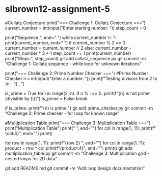 # slbrown12-assignment-5
#Collatz Conjecture
print("=== Challenge 1: Collatz Conjecture ===")
current_number = int(input("Enter starting number: "))
step_count = 0

print("Sequence:", end=" ")
while current_number != 1:
    print(current_number, end=" ")
    if current_number % 2 == 0:
        current_number = current_number // 2
    else:
        current_number = current_number * 3 + 1
    step_count += 1
print(current_number)
print("Steps:", step_count)
git add collatz_sequence.py
git commit -m "Challenge 1: Collatz sequence - while loop for unknown iterations"

print("=== Challenge 2: Prime Number Checker ===")
#Prime Number Checker
n = int(input("Enter a number: "))
print(f"Testing divisors from 2 to {n - 1}...")

is_prime = True
for i in range(2, n):
    if n % i == 0:
        print(f"{n} is not prime (divisible by {i})")
        is_prime = False
        break

if is_prime:
    print(f"{n} is prime!")
 git add prime_checker.py
git commit -m "Challenge 2: Prime checker - for loop for known range"

#Multiplication Table
print("=== Challenge 3: Multiplication Table ===")
print("Multiplication Table")
print("    ", end="")
for col in range(1, 11):
    print(f"{col:4}", end="")
print()

for row in range(1, 11):
    print(f"{row:2} ", end="")
    for col in range(1, 11):
        product = row * col
        print(f"{product:4}", end="")
    print()
git add multiplication_table.py
git commit -m "Challenge 3: Multiplication grid - nested loops for 2D data"

git add README.md
git commit -m "Add loop design documentation"

